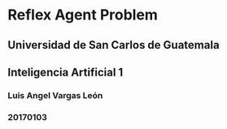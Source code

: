 # Reflex Agent Problem

## Universidad de San Carlos de Guatemala
## Inteligencia Artificial 1
### Luis Angel Vargas León
### 20170103
